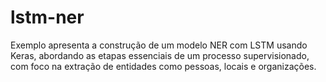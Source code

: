 # lstm-ner
Exemplo apresenta a construção de um modelo NER com LSTM usando Keras, abordando as etapas essenciais de um processo supervisionado, com foco na extração de entidades como pessoas, locais e organizações.
